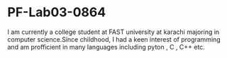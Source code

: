 # PF-Lab03-0864
I am currently a college student at FAST university at karachi majoring in computer science.Since childhood, I had a keen interest of programming and am profficient in many languages including pyton , C , C++ etc.
